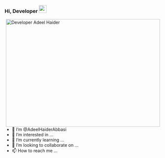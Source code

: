 ### Hi, Developer <img src="https://media.giphy.com/media/hvRJCLFzcasrR4ia7z/giphy.gif" width="25px">
<img align="right" alt="Developer Adeel Haider" src="https://cdn.dribbble.com/users/2659724/screenshots/15260020/media/7a047d4f6658eb03053a17b7f598415c.png?compress=1&resize=640x480&vertical=top" width="500" height="350" />

- 👋 I’m @AdeelHaiderAbbasi
- 👀 I’m interested in ...
- 🌱 I’m currently learning ...
- 💞️ I’m looking to collaborate on ...
- 📫 How to reach me ...

<!---
AdeelHaiderAbbasi/AdeelHaiderAbbasi is a ✨ special ✨ repository because its `README.md` (this file) appears on your GitHub profile.
You can click the Preview link to take a look at your changes.
--->

